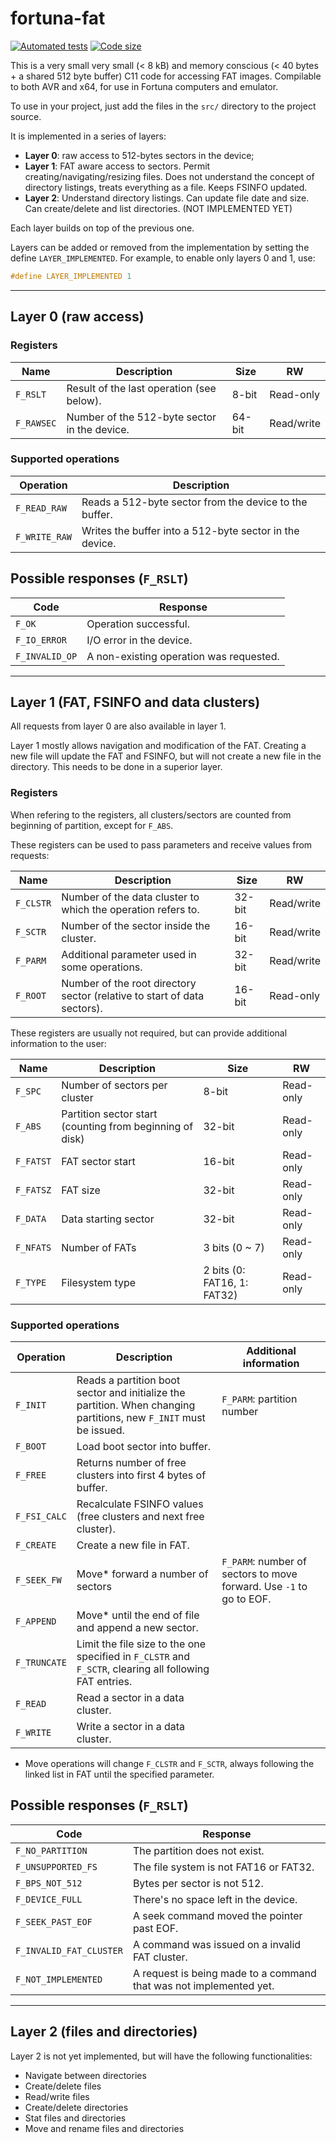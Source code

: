 # fortuna-fat

[![Automated tests](https://github.com/fortuna-computers/fortuna-fat/actions/workflows/automated-tests.yml/badge.svg?branch=master)](https://github.com/fortuna-computers/fortuna-fat/actions/workflows/automated-tests.yml)
[![Code size](https://github.com/fortuna-computers/fortuna-fat/actions/workflows/code-size.yml/badge.svg?branch=master)](https://github.com/fortuna-computers/fortuna-fat/actions/workflows/code-size.yml)

This is a very small very small (&lt; 8 kB) and memory conscious (&lt; 40 bytes + a shared 512 byte buffer) C11 code for accessing FAT images.
Compilable to both AVR and x64, for use in Fortuna computers and emulator.

To use in your project, just add the files in the `src/` directory to the project source.

It is implemented in a series of layers:

* **Layer 0**: raw access to 512-bytes sectors in the device;
* **Layer 1**: FAT aware access to sectors. Permit creating/navigating/resizing files. Does not understand the concept of directory listings, treats everything as a file. Keeps FSINFO updated.
* **Layer 2**: Understand directory listings. Can update file date and size. Can create/delete and list directories. (NOT IMPLEMENTED YET)

Each layer builds on top of the previous one.

Layers can be added or removed from the implementation by setting the define `LAYER_IMPLEMENTED`. For example, to enable
only layers 0 and 1, use:

```c
#define LAYER_IMPLEMENTED 1
```

---
## Layer 0 (raw access)

### Registers

| Name | Description | Size | RW |
|------|-------------|------|----|
| `F_RSLT` | Result of the last operation (see below). |  8-bit | Read-only |
| `F_RAWSEC` | Number of the 512-byte sector in the device. | 64-bit | Read/write |

### Supported operations

| Operation | Description |
|-----------|-------------|
| `F_READ_RAW` | Reads a 512-byte sector from the device to the buffer. |
| `F_WRITE_RAW` | Writes the buffer into a 512-byte sector in the device. |

## Possible responses (`F_RSLT`)

| Code | Response |
|------|----------|
| `F_OK` | Operation successful. |
| `F_IO_ERROR` | I/O error in the device. |
| `F_INVALID_OP` | A non-existing operation was requested. |

---
## Layer 1 (FAT, FSINFO and data clusters)

All requests from layer 0 are also available in layer 1.

Layer 1 mostly allows navigation and modification of the FAT. Creating a new file will update the FAT and FSINFO, but will
not create a new file in the directory. This needs to be done in a superior layer.

### Registers

When refering to the registers, all clusters/sectors are counted from beginning of partition, except for `F_ABS`.

These registers can be used to pass parameters and receive values from requests:

| Name | Description | Size | RW |
|------|-------------|------|----|
| `F_CLSTR` | Number of the data cluster to which the operation refers to. | 32-bit | Read/write |
| `F_SCTR`  | Number of the sector inside the cluster. | 16-bit | Read/write |
| `F_PARM`  | Additional parameter used in some operations. | 32-bit | Read/write |
| `F_ROOT`  | Number of the root directory sector (relative to start of data sectors). | 16-bit | Read-only  |

These registers are usually not required, but can provide additional information to the user:

| Name | Description | Size | RW |
|------|-------------|------|----|
| `F_SPC`   | Number of sectors per cluster | 8-bit | Read-only |
| `F_ABS`   | Partition sector start (counting from beginning of disk) | 32-bit | Read-only |
| `F_FATST` | FAT sector start | 16-bit | Read-only |
| `F_FATSZ` | FAT size | 32-bit | Read-only |
| `F_DATA`  | Data starting sector | 32-bit | Read-only |
| `F_NFATS` | Number of FATs | 3 bits (0 ~ 7) | Read-only |
| `F_TYPE`  | Filesystem type | 2 bits (0: FAT16, 1: FAT32) | Read-only |



### Supported operations

| Operation    | Description | Additional information |
|--------------|-------------|-------|
| `F_INIT`     | Reads a partition boot sector and initialize the partition. When changing partitions, new `F_INIT` must be issued. | `F_PARM`: partition number |
| `F_BOOT`     | Load boot sector into buffer. |
| `F_FREE`     | Returns number of free clusters into first 4 bytes of buffer. |
| `F_FSI_CALC` | Recalculate FSINFO values (free clusters and next free cluster). |
| `F_CREATE`   | Create a new file in FAT. |
| `F_SEEK_FW`  | Move* forward a number of sectors | `F_PARM`: number of sectors to move forward. Use `-1` to go to EOF. |
| `F_APPEND`   | Move* until the end of file and append a new sector. |
| `F_TRUNCATE` | Limit the file size to the one specified in `F_CLSTR` and `F_SCTR`, clearing all following FAT entries. |
| `F_READ`     | Read a sector in a data cluster. |
| `F_WRITE`    | Write a sector in a data cluster. |

* Move operations will change `F_CLSTR` and `F_SCTR`, always following the linked list in FAT until the specified parameter.

## Possible responses (`F_RSLT`)

| Code | Response |
|------|----------|
| `F_NO_PARTITION`    | The partition does not exist. |
| `F_UNSUPPORTED_FS`  | The file system is not FAT16 or FAT32. |
| `F_BPS_NOT_512`     | Bytes per sector is not 512. |
| `F_DEVICE_FULL`     | There's no space left in the device. |
| `F_SEEK_PAST_EOF`   | A seek command moved the pointer past EOF. |
| `F_INVALID_FAT_CLUSTER` | A command was issued on a invalid FAT cluster. |
| `F_NOT_IMPLEMENTED` | A request is being made to a command that was not implemented yet. |

---

## Layer 2 (files and directories)

Layer 2 is not yet implemented, but will have the following functionalities:

* Navigate between directories
* Create/delete files
* Read/write files
* Create/delete directories
* Stat files and directories
* Move and rename files and directories
